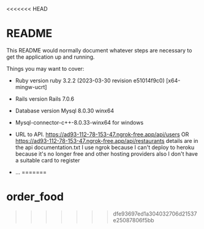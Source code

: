 <<<<<<< HEAD
# README

This README would normally document whatever steps are necessary to get the
application up and running.

Things you may want to cover:

* Ruby version ruby 3.2.2 (2023-03-30 revision e51014f9c0) [x64-mingw-ucrt]

* Rails version Rails 7.0.6

* Database version Mysql 8.0.30 winx64

* Mysql-connector-c++-8.0.33-winx64 for windows

* URL to API. https://ad93-112-78-153-47.ngrok-free.app/api/users OR https://ad93-112-78-153-47.ngrok-free.app/api/restaurants details are in the api 
  documentation.txt I use ngrok because I can't deploy to heroku because it's no longer free and other hosting providers also I don't have a suitable card 
  to register
* ...
=======
# order_food
>>>>>>> dfe93697ed1a304032706d21537e25087806f5bb
